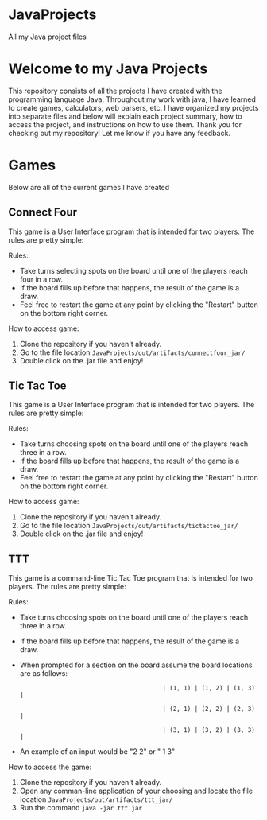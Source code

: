 # JavaProjects
All my Java project files

# Welcome to my Java Projects
This repository consists of all the projects I have created with the programming language Java. Throughout my work with java, I have learned to create games, calculators, web parsers, etc. I have organized my projects into separate files and below will explain each project summary, how to access the project, and instructions on how to use them. Thank you for checking out my repository! Let me know if you have any feedback.

# Games
Below are all of the current games I have created

## Connect Four
This game is a User Interface program that is intended for two players. The rules are pretty simple:

Rules:
* Take turns selecting spots on the board until one of the players reach four in a row.
* If the board fills up before that happens, the result of the game is a draw.
* Feel free to restart the game at any point by clicking the "Restart" button on the bottom right corner.

How to access game:
1. Clone the repository if you haven't already.
2. Go to the file location `JavaProjects/out/artifacts/connectfour_jar/`
3. Double click on the .jar file and enjoy!

## Tic Tac Toe
This game is a User Interface program that is intended for two players. The rules are pretty simple:

Rules:
* Take turns choosing spots on the board until one of the players reach three in a row.
* If the board fills up before that happens, the result of the game is a draw.
* Feel free to restart the game at any point by clicking the "Restart" button on the bottom right corner.

How to access game:
1. Clone the repository if you haven't already.
2. Go to the file location `JavaProjects/out/artifacts/tictactoe_jar/`
3. Double click on the .jar file and enjoy!

## TTT
This game is a command-line Tic Tac Toe program that is intended for two players. The rules are pretty simple:

Rules:
* Take turns choosing spots on the board until one of the players reach three in a row.
* If the board fills up before that happens, the result of the game is a draw.
* When prompted for a section on the board assume the board locations are as follows:

                                              | (1, 1) | (1, 2) | (1, 3) |

                                              | (2, 1) | (2, 2) | (2, 3) |

                                              | (3, 1) | (3, 2) | (3, 3) |

* An example of an input would be "2 2" or " 1 3"

How to access the game:
1. Clone the repository if you haven't already.
2. Open any comman-line application of your choosing and locate the file location `JavaProjects/out/artifacts/ttt_jar/`
3. Run the command `java -jar ttt.jar`
